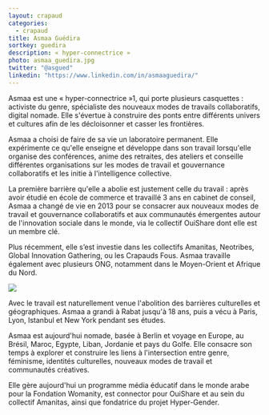 ```yaml
---
layout: crapaud
categories:
  - crapaud
title: Asmaa Guédira
sortkey: guedira
description: « hyper-connectrice »
photo: asmaa_guedira.jpg
twitter: "@asgued"
linkedin: "https://www.linkedin.com/in/asmaaguedira/"
---
```


Asmaa est une « hyper-connectrice »1, qui porte plusieurs casquettes : activiste du genre, spécialiste des nouveaux modes de travails collaboratifs, digital nomade. Elle s'évertue à construire des ponts entre différents univers et cultures afin de les décloisonner et casser les frontières. 

Asmaa a choisi de faire de sa vie un laboratoire permanent. Elle expérimente ce qu'elle enseigne et développe dans son travail lorsqu'elle organise des conférences, anime des retraites, des ateliers et conseille différentes organisations sur les modes de travail et gouvernance collaboratifs et les initie à l'intelligence collective.

La première barrière qu'elle a abolie est justement celle du travail : après avoir étudié en école de commerce et travaillé 3 ans en cabinet de conseil, Asmaa a changé de vie en 2013 pour se consacrer aux nouveaux modes de travail et gouvernance collaboratifs et aux communautés émergentes autour de l'innovation sociale dans le monde, via le collectif OuiShare dont elle est un membre clé.

Plus récemment, elle s’est investie dans les collectifs Amanitas, Neotribes, Global Innovation Gathering, ou les Crapauds Fous. Asmaa travaille également avec plusieurs ONG, notamment dans le Moyen-Orient et Afrique du Nord. 

<img src="{{ site.urlimg }}/profiles/asmaa_guedira_illus.png" />

Avec le travail est naturellement venue l'abolition des barrières culturelles et géographiques. Asmaa a grandi à Rabat jusqu'à 18 ans, puis a vécu à Paris, Lyon, Istanbul et New York pendant ses études.

Asmaa est aujourd'hui nomade, basée à Berlin et voyage en Europe, au Brésil, Maroc, Egypte, Liban, Jordanie et pays du Golfe. Elle consacre son temps à explorer et construire les liens à l'intersection entre genre, féminisme, identités culturelles, nouveaux modes de travail et communautés créatives. 

Elle gère aujourd'hui un programme média éducatif dans le monde arabe pour la Fondation Womanity, est connector pour OuiShare et au sein du collectif Amanitas, ainsi que fondatrice du projet Hyper-Gender.

